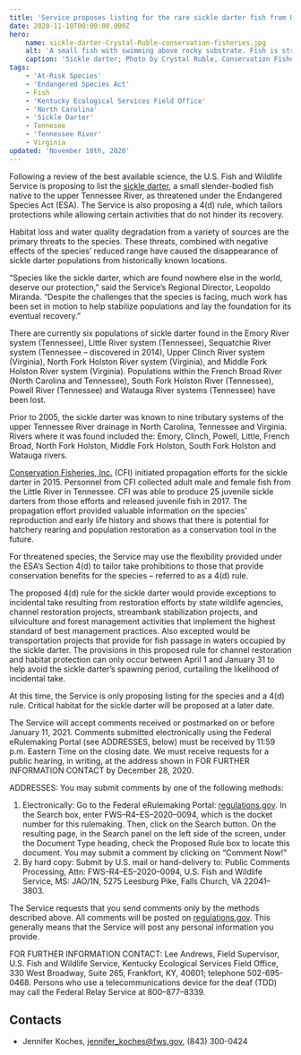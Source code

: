 ```yaml
---
title: 'Service proposes listing for the rare sickle darter fish from Upper Tennessee River Basin'
date: 2020-11-10T00:00:00.000Z
hero:
    name: sickle-darter-Crystal-Ruble-conservation-fisheries.jpg
    alt: 'A small fish with swimming above rocky substrate. Fish is striped tail to snout brown, black and white.'
    caption: 'Sickle darter; Photo by Crystal Ruble, Conservation Fisheries, Inc.'
tags:
    - 'At-Risk Species'
    - 'Endangered Species Act'
    - Fish
    - 'Kentucky Ecological Services Field Office'
    - 'North Carolina'
    - 'Sickle Darter'
    - Tennesee
    - 'Tennessee River'
    - Virginia
updated: 'November 10th, 2020'
---
```


Following a review of the best available science, the U.S. Fish and Wildlife Service is proposing to list the [sickle darter](/wildlife/fishes/sickle-darter), a small slender-bodied fish native to the upper Tennessee River, as threatened under the Endangered Species Act (ESA). The Service is also proposing a 4(d) rule, which tailors protections while allowing certain activities that do not hinder its recovery.

Habitat loss and water quality degradation from a variety of sources are the primary threats to the species. These threats, combined with negative effects of the species’ reduced range have caused the disappearance of sickle darter populations from historically known locations.

“Species like the sickle darter, which are found nowhere else in the world, deserve our protection,” said the Service’s Regional Director, Leopoldo Miranda. “Despite the challenges that the species is facing, much work has been set in motion to help stabilize populations and lay the foundation for its eventual recovery.”

There are currently six populations of sickle darter found in the Emory River system (Tennessee), Little River system (Tennessee), Sequatchie River system (Tennessee – discovered in 2014), Upper Clinch River system (Virginia), North Fork Holston River system (Virginia), and Middle Fork Holston River system (Virginia). Populations within the French Broad River (North Carolina and Tennessee), South Fork Holston River (Tennessee), Powell River (Tennessee) and Watauga River systems (Tennessee) have been lost.

Prior to 2005, the sickle darter was known to nine tributary systems of the upper Tennessee River drainage in North Carolina, Tennessee and Virginia. Rivers where it was found included the: Emory, Clinch, Powell, Little, French Broad, North Fork Holston, Middle Fork Holston, South Fork Holston and Watauga rivers.

[Conservation Fisheries, Inc.](https://www.conservationfisheries.org/) (CFI) initiated propagation efforts for the sickle darter in 2015.  Personnel from CFI collected adult male and female fish from the Little River in Tennessee. CFI was able to produce 25 juvenile sickle darters from those efforts and released juvenile fish in 2017. The propagation effort provided valuable information on the species’ reproduction and early life history and shows that there is potential for hatchery rearing and population restoration as a conservation tool in the future.

For threatened species, the Service may use the flexibility provided under the ESA’s Section 4(d) to tailor take prohibitions to those that provide conservation benefits for the species – referred to as a 4(d) rule.

The proposed 4(d) rule for the sickle darter would provide exceptions to incidental take resulting from restoration efforts by state wildlife agencies, channel restoration projects, streambank stabilization projects, and silviculture and forest management activities that implement the highest standard of best management practices. Also excepted would be transportation projects that provide for fish passage in waters occupied by the sickle darter. The provisions in this proposed rule for channel restoration and habitat protection can only occur between April 1 and January 31 to help avoid the sickle darter’s spawning period, curtailing the likelihood of incidental take.

At this time, the Service is only proposing listing for the species and a 4(d) rule. Critical habitat for the sickle darter will be proposed at a later date.

The Service will accept comments received or postmarked on or before January 11, 2021.  Comments submitted electronically using the Federal eRulemaking Portal (see ADDRESSES, below) must be received by 11:59 p.m. Eastern Time on the closing date. We must receive requests for a public hearing, in writing, at the address shown in FOR FURTHER INFORMATION CONTACT by December 28, 2020.

ADDRESSES: You may submit comments by one of the following methods:

1. Electronically:  Go to the Federal eRulemaking Portal: [regulations.gov](https://www.regulations.gov/). In the Search box, enter FWS–R4–ES–2020–0094, which is the docket number for this rulemaking. Then, click on the Search button. On the resulting page, in the Search panel on the left side of the screen, under the Document Type heading, check the Proposed Rule box to locate this document. You may submit a comment by clicking on “Comment Now!”
2. By hard copy:  Submit by U.S. mail or hand-delivery to:  Public Comments Processing, Attn:  FWS–R4–ES–2020–0094, U.S. Fish and Wildlife Service, MS: JAO/1N, 5275 Leesburg Pike, Falls Church, VA 22041–3803.

The Service requests that you send comments only by the methods described above. All comments will be posted on [regulations.gov](https://www.regulations.gov/). This generally means that the Service will post any personal information you provide.

FOR FURTHER INFORMATION CONTACT: Lee Andrews, Field Supervisor, U.S. Fish and Wildlife Service, Kentucky Ecological Services Field Office, 330 West Broadway, Suite 265, Frankfort, KY, 40601; telephone 502-695-0468. Persons who use a telecommunications device for the deaf (TDD) may call the Federal Relay Service at 800–877–8339.

## Contacts

- Jennifer Koches, [jennifer_koches@fws.gov](mailto:jennifer_koches@fws.gov), (843) 300-0424




